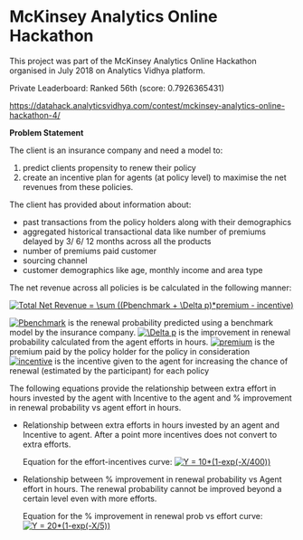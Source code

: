 # McKinsey Analytics Online Hackathon 

This project was part of the McKinsey Analytics Online Hackathon organised in July 2018 on Analytics Vidhya platform.

Private Leaderboard: Ranked 56th (score: 0.7926365431)

https://datahack.analyticsvidhya.com/contest/mckinsey-analytics-online-hackathon-4/


**Problem Statement**

The client is an insurance company and need a model to: 
1) predict clients propensity to renew their policy
2) create an incentive plan for agents (at policy level) to maximise the net revenues from these policies.


The client has provided about information about:
- past transactions from the policy holders along with their demographics 
- aggregated historical transactional data like number of premiums delayed by 3/ 6/ 12 months across all the products 
- number of premiums paid customer 
- sourcing channel 
- customer demographics like age, monthly income and area type


The net revenue across all policies is be calculated in the following manner:

<a href="http://www.codecogs.com/eqnedit.php?latex=Total&space;Net&space;Revenue&space;=&space;\sum&space;((Pbenchmark&space;&plus;&space;\Delta&space;p)*premium&space;-&space;incentive)" target="_blank"><img src="http://latex.codecogs.com/gif.latex?Total&space;Net&space;Revenue&space;=&space;\sum&space;((Pbenchmark&space;&plus;&space;\Delta&space;p)*premium&space;-&space;incentive)" title="Total Net Revenue = \sum ((Pbenchmark + \Delta p)*premium - incentive)" /></a>

<a href="http://www.codecogs.com/eqnedit.php?latex=Pbenchmark" target="_blank"><img src="http://latex.codecogs.com/gif.latex?Pbenchmark" title="Pbenchmark" /></a> is the renewal probability predicted using a benchmark model by the insurance company.
<a href="http://www.codecogs.com/eqnedit.php?latex=\Delta&space;p" target="_blank"><img src="http://latex.codecogs.com/gif.latex?\Delta&space;p" title="\Delta p" /></a> is the improvement in renewal probability calculated from the agent efforts in hours.
<a href="http://www.codecogs.com/eqnedit.php?latex=premium" target="_blank"><img src="http://latex.codecogs.com/gif.latex?premium" title="premium" /></a> is the premium paid by the policy holder for the policy in consideration
<a href="http://www.codecogs.com/eqnedit.php?latex=incentive" target="_blank"><img src="http://latex.codecogs.com/gif.latex?incentive" title="incentive" /></a> is the incentive given to the agent for increasing the chance of renewal (estimated by the participant) for each policy

The following equations provide the relationship between extra effort in hours invested by the agent with Incentive to the agent and % improvement in renewal probability vs agent effort in hours.

- Relationship between extra efforts in hours invested by an agent and Incentive to agent. After a point more incentives does not convert to extra efforts.

  Equation for the effort-incentives curve:   <a href="http://www.codecogs.com/eqnedit.php?latex=Y&space;=&space;10*(1-exp(-X/400))" target="_blank"><img src="http://latex.codecogs.com/gif.latex?Y&space;=&space;10*(1-exp(-X/400))" title="Y = 10*(1-exp(-X/400))" /></a>

- Relationship between % improvement in renewal probability vs Agent effort in hours. The renewal probability cannot be improved beyond a certain level even with more efforts.

  Equation for the % improvement in renewal prob vs effort curve:   <a href="http://www.codecogs.com/eqnedit.php?latex=Y&space;=&space;20*(1-exp(-X/5))" target="_blank"><img src="http://latex.codecogs.com/gif.latex?Y&space;=&space;20*(1-exp(-X/5))" title="Y = 20*(1-exp(-X/5))" /></a>


